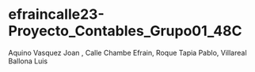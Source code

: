 # efraincalle23-Proyecto_Contables_Grupo01_48C
Aquino Vasquez Joan , Calle Chambe Efrain, Roque Tapia Pablo, Villareal Ballona Luis
